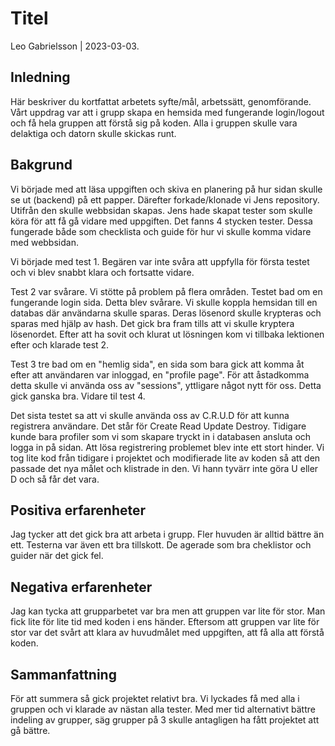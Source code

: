 # Titel

Leo Gabrielsson | 2023-03-03.

## Inledning

Här beskriver du kortfattat arbetets syfte/mål, arbetssätt, genomförande.
Vårt uppdrag var att i grupp skapa en hemsida med fungerande login/logout och få hela gruppen att förstå sig på koden. Alla i gruppen skulle vara delaktiga och datorn skulle skickas runt.

## Bakgrund
Vi började med att läsa uppgiften och skiva en planering på hur sidan skulle se ut (backend) på ett papper. Därefter forkade/klonade vi Jens repository. Utifrån den skulle webbsidan skapas. Jens hade skapat tester som skulle köra för att få gå vidare med uppgiften. Det fanns 4 stycken tester. Dessa fungerade både som checklista och guide för hur vi skulle komma vidare med webbsidan.

Vi började med test 1. Begären var inte svåra att uppfylla för första testet och vi blev snabbt klara och fortsatte vidare.

Test 2 var svårare. Vi stötte på problem på flera områden. Testet bad om en fungerande login sida. Detta blev svårare. Vi skulle koppla hemsidan till en databas där användarna skulle sparas. Deras lösenord skulle krypteras och sparas med hjälp av hash. Det gick bra fram tills att vi skulle kryptera lösenordet. Efter att ha sovit och klurat ut lösningen kom vi tillbaka lektionen efter och klarade test 2.

Test 3 tre bad om en "hemlig sida", en sida som bara gick att komma åt efter att användaren var inloggad, en "profile page". För att åstadkomma detta skulle vi använda oss av "sessions", yttligare något nytt för oss. Detta gick ganska bra. Vidare til test 4.

Det sista testet sa att vi skulle använda oss av C.R.U.D för att kunna registrera användare. Det står för Create Read Update Destroy. Tidigare kunde bara profiler som vi som skapare tryckt in i databasen ansluta och logga in på sidan. Att lösa registrering problemet blev inte ett stort hinder. Vi tog lite kod från tidigare i projektet och modifierade lite av koden så att den passade det nya målet och klistrade in den.
Vi hann tyvärr inte göra U eller D och så får det vara.

## Positiva erfarenheter

Jag tycker att det gick bra att arbeta i grupp. Fler huvuden är alltid bättre än ett. Testerna var även ett bra tillskott. De agerade som bra cheklistor och guider när det gick fel.

## Negativa erfarenheter

Jag kan tycka att grupparbetet var bra men att gruppen var lite för stor. Man fick lite för lite tid med koden i ens händer. Eftersom att gruppen var lite för stor var det svårt att klara av huvudmålet med uppgiften, att få alla att förstå koden.

## Sammanfattning

För att summera så gick projektet relativt bra. Vi lyckades få med alla i gruppen och vi klarade av nästan alla tester. Med mer tid alternativt bättre indeling av grupper, säg grupper på 3 skulle antagligen ha fått projektet att gå bättre.